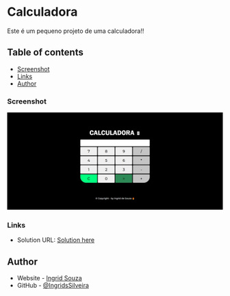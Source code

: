 # Calculadora

Este é um pequeno projeto de uma calculadora!! 

## Table of contents

- [Screenshot](#screenshot)
- [Links](#links)
- [Author](#author)

### Screenshot

![](assets/images/calculadora.jpeg)

### Links

- Solution URL: [Solution here](https://ingridssilveira.github.io/calculadora/)

## Author

- Website - [Ingrid Souza](https://ingridssilveira.github.io/IngridSouza)
- GitHub - [@IngridsSilveira](https://github.com/IngridsSilveira)